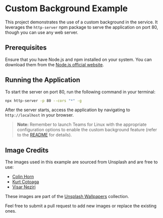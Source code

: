 # Custom Background Example

This project demonstrates the use of a custom background in the service. It
leverages the `http-server` npm package to serve the application on port 80,
though you can use any web server.

## Prerequisites

Ensure that you have Node.js and npm installed on your system. You can download
them from the [Node.js official website](https://nodejs.org/).

## Running the Application

To start the server on port 80, run the following command in your terminal:

```bash
npx http-server -p 80 --cors "*" -g
```

After the server starts, access the application by navigating to
`http://localhost` in your browser.

> **Note:** Remember to launch Teams for Linux with the appropriate
> configuration options to enable the custom background feature (refer to the
> [README](../README.md) for details).

## Image Credits

The images used in this example are sourced from Unsplash and are free to use:

- [Colin Horn](https://unsplash.com/photos/green-thick-forest-during-daytime-fR9U2S31Exs)
- [Kurt Cotoaga](https://unsplash.com/photos/a-large-sand-dune-with-a-blue-sky-in-the-background-WvzhI-31ku0)
- [Visar Neziri](https://unsplash.com/photos/aerial-photography-of-rock-formation-CAQvwCoHLhw)

These images are part of the
[Unsplash Wallpapers](https://unsplash.com/wallpapers/screen/1920x1080)
collection.

Feel free to submit a pull request to add new images or replace the existing
ones.

